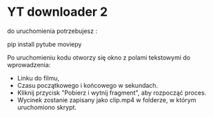# YT downloader 2

do uruchomienia potrzebujesz :

pip install pytube moviepy

Po uruchomieniu kodu otworzy się okno z polami tekstowymi do wprowadzenia:
- Linku do filmu,
- Czasu początkowego i końcowego w sekundach.
- Kliknij przycisk "Pobierz i wytnij fragment", aby rozpocząć proces.
- Wycinek zostanie zapisany jako clip.mp4 w folderze, w którym uruchomiono skrypt.